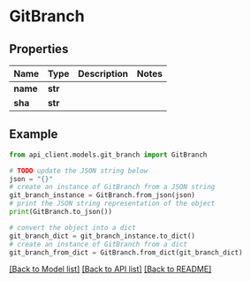 # GitBranch


## Properties

Name | Type | Description | Notes
------------ | ------------- | ------------- | -------------
**name** | **str** |  | 
**sha** | **str** |  | 

## Example

```python
from api_client.models.git_branch import GitBranch

# TODO update the JSON string below
json = "{}"
# create an instance of GitBranch from a JSON string
git_branch_instance = GitBranch.from_json(json)
# print the JSON string representation of the object
print(GitBranch.to_json())

# convert the object into a dict
git_branch_dict = git_branch_instance.to_dict()
# create an instance of GitBranch from a dict
git_branch_from_dict = GitBranch.from_dict(git_branch_dict)
```
[[Back to Model list]](../README.md#documentation-for-models) [[Back to API list]](../README.md#documentation-for-api-endpoints) [[Back to README]](../README.md)


